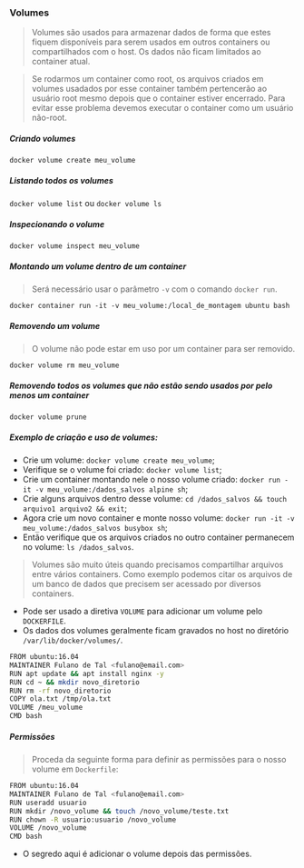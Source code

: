 ### Volumes

> Volumes são usados para armazenar dados de forma que estes fiquem disponíveis para serem usados em outros containers ou compartilhados com o host.
Os dados não ficam limitados ao container atual.

> Se rodarmos um container como root, os arquivos criados em volumes usadados por esse container também pertencerão ao usuário root mesmo depois que o container estiver encerrado. Para evitar esse problema devemos executar o container como um usuário não-root.


##### Criando volumes

`docker volume create meu_volume`

##### Listando todos os volumes

`docker volume list` ou `docker volume ls`

##### Inspecionando o volume

`docker volume inspect meu_volume`

##### Montando um volume dentro de um container

> Será necessário usar o parâmetro `-v` com o comando `docker run`.

`docker container run -it -v meu_volume:/local_de_montagem ubuntu bash`

##### Removendo um volume

> O volume não pode estar em uso por um container para ser removido.

`docker volume rm meu_volume`

##### Removendo todos os volumes que não estão sendo usados por pelo menos um container

`docker volume prune`

##### Exemplo de criação e uso de volumes:

* Crie um volume: `docker volume create meu_volume`;
* Verifique se o volume foi criado: `docker volume list`;
* Crie um container montando nele o nosso volume criado: `docker run -it -v meu_volume:/dados_salvos alpine sh`;
* Crie alguns arquivos dentro desse volume: `cd /dados_salvos && touch arquivo1 arquivo2 && exit`;
* Agora crie um novo container e monte nosso volume: `docker run -it -v meu_volume:/dados_salvos busybox sh`;
* Então verifique que os arquivos criados no outro container permanecem no volume: `ls /dados_salvos`.  

> Volumes são muito úteis quando precisamos compartilhar arquivos entre vários containers. Como exemplo podemos citar os arquivos de um banco de dados que precisem ser acessado por diversos containers.


* Pode ser usado a diretiva `VOLUME` para adicionar um volume pelo `DOCKERFILE`.
* Os dados dos volumes geralmente ficam gravados no host no diretório `/var/lib/docker/volumes/`.

```sh
FROM ubuntu:16.04
MAINTAINER Fulano de Tal <fulano@email.com>
RUN apt update && apt install nginx -y
RUN cd ~ && mkdir novo_diretorio
RUN rm -rf novo_diretorio
COPY ola.txt /tmp/ola.txt
VOLUME /meu_volume
CMD bash
```


##### Permissões

> Proceda da seguinte forma para definir as permissões para o nosso volume em `Dockerfile`:

```sh
FROM ubuntu:16.04
MAINTAINER Fulano de Tal <fulano@email.com>
RUN useradd usuario
RUN mkdir /novo_volume && touch /novo_volume/teste.txt
RUN chown -R usuario:usuario /novo_volume
VOLUME /novo_volume
CMD bash
```

* O segredo aqui é adicionar o volume depois das permissões.
